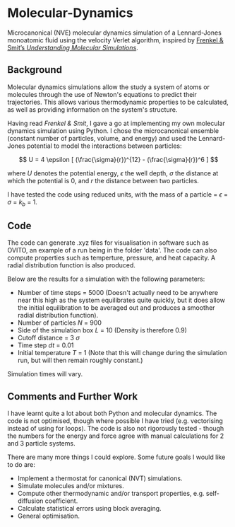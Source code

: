 # Molecular-Dynamics
Microcanonical (NVE) molecular dynamics simulation of a Lennard-Jones monoatomic fluid using the velocity Verlet algorithm, inspired by [Frenkel & Smit’s *Understanding Molecular Simulations*](https://www.sciencedirect.com/book/9780122673511/understanding-molecular-simulation).

## Background
Molecular dynamics simulations allow the study a system of atoms or molecules through the use of Newton's equations to predict their trajectories. This allows various thermodynamic properties to be calculated, as well as providing information on the system's structure.

Having read *Frenkel & Smit*, I gave a go at implementing my own molecular dynamics simulation using Python. I chose the microcanonical ensemble (constant number of particles, volume, and energy) and used the Lennard-Jones potential to model the interactions between particles:

$$   U = 4 \epsilon [ (\frac{\sigma}{r})^{12} - (\frac{\sigma}{r})^6 ] $$

where $U$ denotes the potential energy, $\epsilon$ the well depth, $\sigma$ the distance at which the potential is 0, and $r$ the distance between two particles.

I have tested the code using reduced units, with the mass of a particle = $\epsilon$ = $\sigma$ = $k_{b}$ = 1. 

## Code
The code can generate .xyz files for visualisation in software such as OVITO, an example of a run being in the folder 'data'. The code can also compute properties such as temperture, pressure, and heat capacity. A radial distribution function is also produced.

Below are the results for a simulation with the following parameters:
- Number of time steps = 5000 (Doesn't actually need to be anywhere near this high as the system equilibrates quite quickly, but it does allow the initial equilibration to be averaged out and produces a smoother radial distribution function).
- Number of particles $N$ = 900
- Side of the simulation box $L$ = 10 (Density is therefore 0.9)
- Cutoff distance = 3 $\sigma$
- Time step $dt$ = 0.01
- Initial temperature $T$ = 1 (Note that this will change during the simulation run, but will then remain roughly constant.)

Simulation times will vary.

## Comments and Further Work
I have learnt quite a lot about both Python and molecular dynamics. The code is not optimised, though where possible I have tried (e.g. vectorising instead of using for loops). The code is also not rigorously tested - though the numbers for the energy and force agree with manual calculations for 2 and 3 particle systems.

There are many more things I could explore. Some future goals I would like to do are:
- Implement a thermostat for canonical (NVT) simulations.
- Simulate molecules and/or mixtures.
- Compute other thermodynamic and/or transport properties, e.g. self-diffusion coefficient.
- Calculate statistical errors using block averaging.
- General optimisation.
